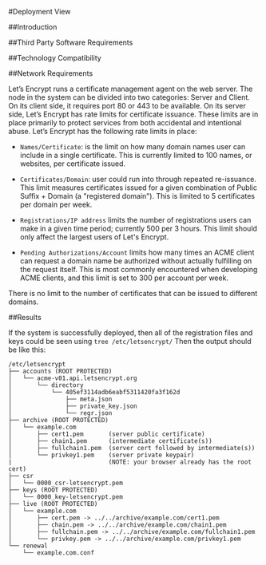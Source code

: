 #Deployment View

##Introduction

##Third Party Software Requirements

##Technology Compatibility

##Network Requirements

Let’s Encrypt runs a certificate management agent on the web server. The node in the system can be divided into two categories: Server and Client. On its client side, it requires port 80 or 443 to be available. On its server side, Let’s Encrypt has rate limits for certificate issuance. These limits are in place primarily to protect services from both accidental and intentional abuse. Let’s Encrypt has the following rate limits in place:

- `Names/Certificate`:  is the limit on how many domain names user can include in a single certificate. This is currently limited to 100 names, or websites, per certificate issued.

- `Certificates/Domain`:  user could run into through repeated re-issuance. This limit measures certificates issued for a given combination of Public Suffix + Domain (a "registered domain"). This is limited to 5 certificates per domain per week.

- `Registrations/IP address` limits the number of registrations users can make in a given time period; currently 500 per 3 hours. This limit should only affect the largest users of Let's Encrypt.

- `Pending Authorizations/Account` limits how many times an ACME client can request a domain name be authorized without actually fulfilling on the request itself. This is most commonly encountered when developing ACME clients, and this limit is set to 300 per account per week.


There is no limit to the number of certificates that can be issued to different domains.

##Results

If the system is successfully deployed, then all of the registration files and keys could be seen using `tree /etc/letsencrypt/` Then the output should be like this:

```
/etc/letsencrypt
├── accounts (ROOT PROTECTED)
│   └── acme-v01.api.letsencrypt.org
│       └── directory
│           └── 405ef3114adb6eabf5311420fa3f162d
│               ├── meta.json
│               ├── private_key.json
│               └── regr.json
├── archive (ROOT PROTECTED)
│   └── example.com
│       ├── cert1.pem       (server public certificate)
│       ├── chain1.pem      (intermediate certificate(s))
│       ├── fullchain1.pem  (server cert followed by intermediate(s))
│       └── privkey1.pem    (server private keypair)
|                           (NOTE: your browser already has the root cert)
├── csr
│   └── 0000_csr-letsencrypt.pem
├── keys (ROOT PROTECTED)
│   └── 0000_key-letsencrypt.pem
├── live (ROOT PROTECTED)
│   └── example.com
│       ├── cert.pem -> ../../archive/example.com/cert1.pem
│       ├── chain.pem -> ../../archive/example.com/chain1.pem
│       ├── fullchain.pem -> ../../archive/example.com/fullchain1.pem
│       └── privkey.pem -> ../../archive/example.com/privkey1.pem
└── renewal
    └── example.com.conf
```
